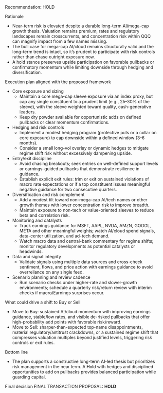 Recommendation: HOLD

Rationale
- Near-term risk is elevated despite a durable long-term AI/mega-cap growth thesis. Valuation remains premium, rates and regulatory landscapes remain crosscurrents, and concentration risk within QQQ can magnify impact from a few names missing.
- The bull case for mega-cap AI/cloud remains structurally valid and the long-term trend is intact, so it’s prudent to participate with risk controls rather than chase outright exposure now.
- A hold stance preserves upside participation on favorable pullbacks or confirmatory momentum while limiting downside through hedging and diversification.

Execution plan aligned with the proposed framework
- Core exposure and sizing
  - Maintain a core mega-cap sleeve exposure via an index proxy, but cap any single constituent to a prudent limit (e.g., 25–30% of the sleeve), with the sleeve weighted toward quality, cash-generative leaders.
  - Keep dry powder available for opportunistic adds on defined pullbacks or clear momentum confirmations.
- Hedging and risk controls
  - Implement a modest hedging program (protective puts or a collar on core exposure) to cap downside within a defined window (3–6 months).
  - Consider a small long-vol overlay or dynamic hedges to mitigate regime shift risk without excessively dampening upside.
- Entry/exit discipline
  - Avoid chasing breakouts; seek entries on well-defined support levels or earnings-guided pullbacks that demonstrate resilience in guidance.
  - Establish explicit exit rules: trim or exit on sustained violations of macro rate expectations or if a top constituent issues meaningful negative guidance for two consecutive quarters.
- Diversification and risk complement
  - Add a modest tilt toward non-mega-cap AI/tech names or other growth themes with lower concentration risk to improve breadth.
  - Maintain exposure to non-tech or value-oriented sleeves to reduce beta and correlation risk.
- Monitoring and catalysts
  - Track earnings guidance for MSFT, AAPL, NVDA, AMZN, GOOGL, META and other meaningful weights; watch AI/cloud spend signals, data-center utilization, and ad-tech demand.
  - Watch macro data and central-bank commentary for regime shifts; monitor regulatory developments as potential catalysts or headwinds.
- Data and signal integrity
  - Validate signals using multiple data sources and cross-check sentiment, flows, and price action with earnings guidance to avoid overreliance on any single feed.
- Scenario planning and review cadence
  - Run scenario checks under higher-rate and slower-growth environments; schedule a quarterly risk/return review with interim checks if macro/Earnings surprises occur.

What could drive a shift to Buy or Sell
- Move to Buy: sustained AI/cloud momentum with improving earnings guidance, stable/low rates, and visible de-risked pullbacks that offer high-probability add points with favorable risk/reward.
- Move to Sell: sharper-than-expected top-name disappointments, material regulatory/antitrust crackdowns, or a sustained regime shift that compresses valuation multiples beyond justified levels, triggering risk controls or exit rules.

Bottom line
- The plan supports a constructive long-term AI-led thesis but prioritizes risk management in the near term. A Hold with hedges and disciplined opportunities to add on pullbacks provides balanced participation while guarding capital.

Final decision
FINAL TRANSACTION PROPOSAL: **HOLD**